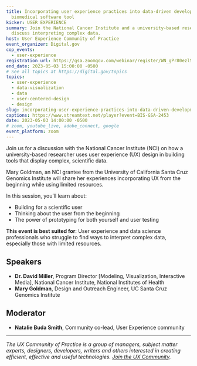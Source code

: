 ```yaml
---
title: Incorporating user experience practices into data-driven development of a
  biomedical software tool
kicker: USER EXPERIENCE
summary: Join the National Cancer Institute and a university-based researcher to
  discuss interpreting complex data.
host: User Experience Community of Practice
event_organizer: Digital.gov
cop_events:
  - user-experience
registration_url: https://gsa.zoomgov.com/webinar/register/WN_gPr80ezlSXeArAQvbBwUNw
end_date: 2023-05-03 15:00:00 -0500
# See all topics at https://digital.gov/topics
topics:
  - user-experience
  - data-visualization
  - data
  - user-centered-design
  - design
slug: incorporating-user-experience-practices-into-data-driven-development-of-a-biomedical-software-tool
captions: https://www.streamtext.net/player?event=BIS-GSA-2453
date: 2023-05-03 14:00:00 -0500
# zoom, youtube_live, adobe_connect, google
event_platform: zoom
---
```

Join us for a discussion with the National Cancer Institute (NCI) on how a university-based researcher uses user experience (UX) design in building tools that display complex, scientific data.

Mary Goldman, an NCI grantee from the University of California Santa Cruz Genomics Institute will share her experiences incorporating UX from the beginning while using limited resources. 

In this session, you’ll learn about:

* Building for a scientific user
* Thinking about the user from the beginning
* The power of prototyping for both yourself and user testing

**This event is best suited for**: User experience and data science professionals who struggle to find ways to interpret complex data, especially those with limited resources.

## Speakers

* **Dr. David Miller**, Program Director \[Modeling, Visualization, Interactive Media], National Cancer Institute, National Institutes of Health
* **Mary Goldman**, Design and Outreach Engineer, UC Santa Cruz Genomics Institute

## Moderator

* **Natalie Buda Smith**, Community co-lead, User Experience community

- - -

*The UX Community of Practice is a group of managers, subject matter experts, designers, developers, writers and others interested in creating efficient, effective and useful technologies. [Join the UX Community](https://digital.gov/communities/user-experience/).*